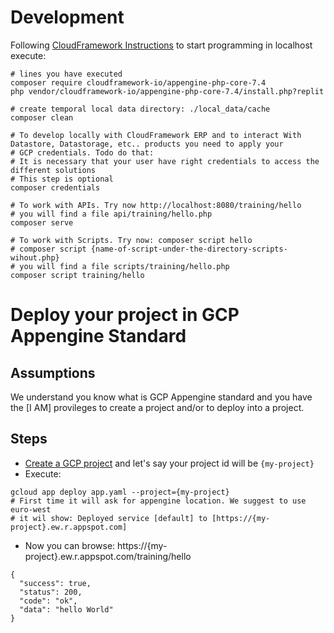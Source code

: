 # Development
Following [CloudFramework Instructions](https://www.notion.so/cloudframework/appengine-php-core20-74c573448dc94ebba7e51fc86b8ad9cb) to start programming in localhost execute:
```shell
# lines you have executed
composer require cloudframework-io/appengine-php-core-7.4
php vendor/cloudframework-io/appengine-php-core-7.4/install.php?replit

# create temporal local data directory: ./local_data/cache
composer clean

# To develop locally with CloudFramework ERP and to interact With Datastore, Datastorage, etc.. products you need to apply your 
# GCP credentials. Todo do that:
# It is necessary that your user have right credentials to access the different solutions
# This step is optional
composer credentials

# To work with APIs. Try now http://localhost:8080/training/hello
# you will find a file api/training/hello.php
composer serve

# To work with Scripts. Try now: composer script hello
# composer script {name-of-script-under-the-directory-scripts-wihout.php}
# you will find a file scripts/training/hello.php 
composer script training/hello
```

# Deploy your project in GCP Appengine Standard
## Assumptions
We understand you know what is GCP Appengine standard and you have the [I AM] provileges
to create a project and/or to deploy into a project.

## Steps
* [Create a GCP project](https://console.cloud.google.com/projectcreate) and let's say your project id will be `{my-project}`
* Execute:
```
gcloud app deploy app.yaml --project={my-project}
# First time it will ask for appengine location. We suggest to use euro-west
# it wil show: Deployed service [default] to [https://{my-project}.ew.r.appspot.com]
```
* Now you can browse: https://{my-project}.ew.r.appspot.com/training/hello
```
{
  "success": true,
  "status": 200,
  "code": "ok",
  "data": "hello World"
}
```